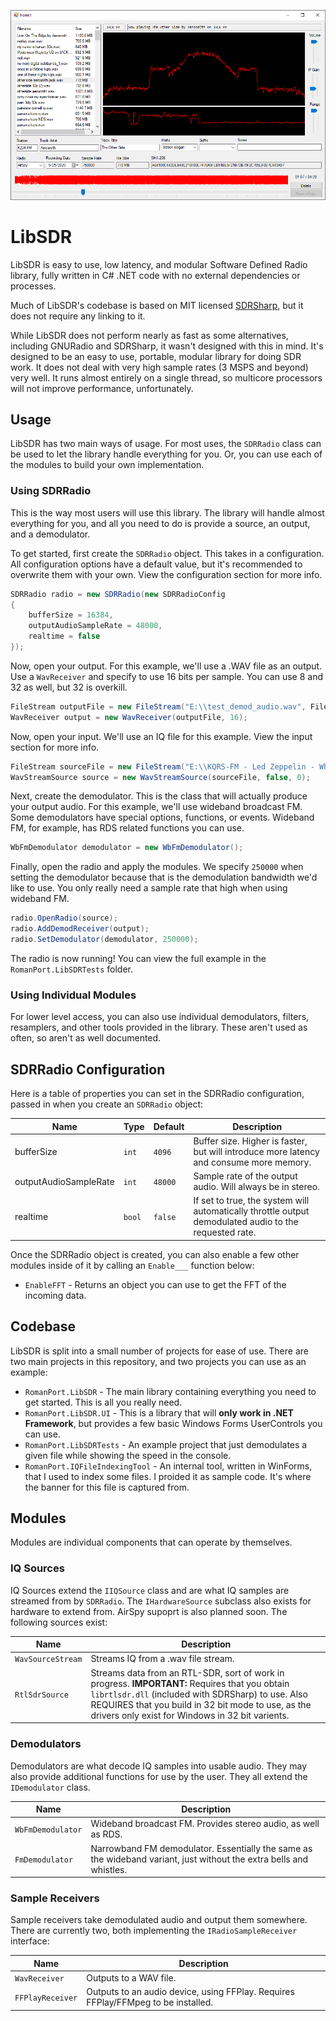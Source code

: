 ![LibSDR Banner](banner.png)

# LibSDR
LibSDR is easy to use, low latency, and modular Software Defined Radio library, fully written in C# .NET code with no external dependencies or processes.

Much of LibSDR's codebase is based on MIT licensed [SDRSharp](https://github.com/cgommel/sdrsharp), but it does not require any linking to it.

While LibSDR does not perform nearly as fast as some alternatives, including GNURadio and SDRSharp, it wasn't designed with this in mind. It's designed to be an easy to use, portable, modular library for doing SDR work. It does not deal with very high sample rates (3 MSPS and beyond) very well. It runs almost entirely on a single thread, so multicore processors will not improve performance, unfortunately.

## Usage
LibSDR has two main ways of usage. For most uses, the ``SDRRadio`` class can be used to let the library handle everything for you. Or, you can use each of the modules to build your own implementation.

### Using SDRRadio
This is the way most users will use this library. The library will handle almost everything for you, and all you need to do is provide a source, an output, and a demodulator.

To get started, first create the ``SDRRadio`` object. This takes in a configuration. All configuration options have a default value, but it's recommended to overwrite them with your own. View the configuration section for more info.

```csharp
SDRRadio radio = new SDRRadio(new SDRRadioConfig
{
    bufferSize = 16384,
    outputAudioSampleRate = 48000,
    realtime = false
});
```

Now, open your output. For this example, we'll use a .WAV file as an output. Use a ``WavReceiver`` and specify to use 16 bits per sample. You can use 8 and 32 as well, but 32 is overkill.

```csharp
FileStream outputFile = new FileStream("E:\\test_demod_audio.wav", FileMode.Create);
WavReceiver output = new WavReceiver(outputFile, 16);
```

Now, open your input. We'll use an IQ file for this example. View the input section for more info.

```csharp
FileStream sourceFile = new FileStream("E:\\KQRS-FM - Led Zeppelin - Whole Lotta Love.wav", FileMode.Open);
WavStreamSource source = new WavStreamSource(sourceFile, false, 0);
```

Next, create the demodulator. This is the class that will actually produce your output audio. For this example, we'll use wideband broadcast FM. Some demodulators have special options, functions, or events. Wideband FM, for example, has RDS related functions you can use.

```csharp
WbFmDemodulator demodulator = new WbFmDemodulator();
```

Finally, open the radio and apply the modules. We specify ``250000`` when setting the demodulator because that is the demodulation bandwidth we'd like to use. You only really need a sample rate that high when using wideband FM.

```csharp
radio.OpenRadio(source);
radio.AddDemodReceiver(output);
radio.SetDemodulator(demodulator, 250000);
```

The radio is now running! You can view the full example in the ``RomanPort.LibSDRTests`` folder.

### Using Individual Modules
For lower level access, you can also use individual demodulators, filters, resamplers, and other tools provided in the library. These aren't used as often, so aren't as well documented.

## SDRRadio Configuration
Here is a table of properties you can set in the SDRRadio configuration, passed in when you create an ``SDRRadio`` object:

| Name                  | Type     | Default   | Description                                                                                            |
|-----------------------|----------|-----------|--------------------------------------------------------------------------------------------------------|
| bufferSize            | ``int``  | ``4096``  | Buffer size. Higher is faster, but will introduce more latency and consume more memory.                |
| outputAudioSampleRate | ``int``  | ``48000`` | Sample rate of the output audio. Will always be in stereo.                                             |
| realtime              | ``bool`` | ``false`` | If set to true, the system will automatically throttle output demodulated audio to the requested rate. |

Once the SDRRadio object is created, you can also enable a few other modules inside of it by calling an ``Enable___`` function below:

* ``EnableFFT`` - Returns an object you can use to get the FFT of the incoming data.

## Codebase
LibSDR is split into a small number of projects for ease of use. There are two main projects in this repository, and two projects you can use as an example:

* ``RomanPort.LibSDR`` - The main library containing everything you need to get started. This is all you really need.
* ``RomanPort.LibSDR.UI`` - This is a library that will **only work in .NET Framework**, but provides a few basic Windows Forms UserControls you can use.
* ``RomanPort.LibSDRTests`` - An example project that just demodulates a given file while showing the speed in the console.
* ``RomanPort.IQFileIndexingTool`` - An internal tool, written in WinForms, that I used to index some files. I proided it as sample code. It's where the banner for this file is captured from.

## Modules
Modules are individual components that can operate by themselves.

### IQ Sources
IQ Sources extend the ``IIQSource`` class and are what IQ samples are streamed from by ``SDRRadio``. The ``IHardwareSource`` subclass also exists for hardware to extend from. AirSpy supoprt is also planned soon. The following sources exist:

| Name                | Description                                                                                                                                                                                                                                                      |
|---------------------|------------------------------------------------------------------------------------------------------------------------------------------------------------------------------------------------------------------------------------------------------------------|
| ``WavSourceStream`` | Streams IQ from a .wav file stream.                                                                                                                                                                                                                              |
| ``RtlSdrSource``    | Streams data from an RTL-SDR, sort of work in progress. **IMPORTANT:** Requires that you obtain ``librtlsdr.dll`` (included with SDRSharp) to use. Also REQUIRES that you build in 32 bit mode to use, as the drivers only exist for Windows in 32 bit varients. |

### Demodulators
Demodulators are what decode IQ samples into usable audio. They may also provide additional functions for use by the user. They all extend the ``IDemodulator`` class.

| Name                | Description                                                                                                         |
|---------------------|---------------------------------------------------------------------------------------------------------------------|
| ``WbFmDemodulator`` | Wideband broadcast FM. Provides stereo audio, as well as RDS.                                                       |
| ``FmDemodulator``   | Narrowband FM demodulator. Essentially the same as the wideband variant, just without the extra bells and whistles. |

### Sample Receivers
Sample receivers take demodulated audio and output them somewhere. There are currently two, both implementing the ``IRadioSampleReceiver`` interface:

| Name               | Description                                                                       |
|--------------------|-----------------------------------------------------------------------------------|
| ``WavReceiver``    | Outputs to a WAV file.                                                            |
| ``FFPlayReceiver`` | Outputs to an audio device, using FFPlay. Requires FFPlay/FFMpeg to be installed. |